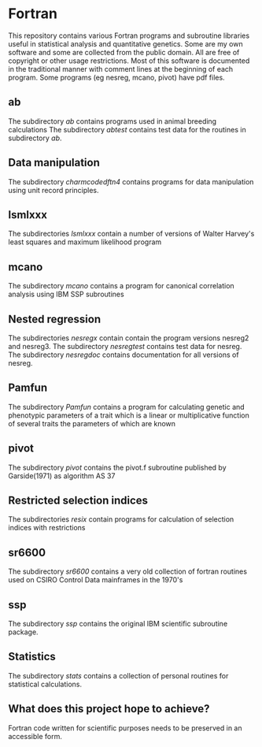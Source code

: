 # Fortran #
This repository contains various Fortran programs and subroutine libraries useful in statistical analysis and quantitative genetics. Some are my own software and some are collected from the public domain. All are free of copyright or other usage restrictions. Most of this software is documented in the traditional manner with comment lines at the beginning of each program. Some programs (eg nesreg, mcano, pivot) have pdf files.

## ab ##
The subdirectory _ab_ contains programs used in animal breeding calculations
The subdirectory _abtest_ contains test data for the routines in subdirectory _ab_.

## Data manipulation ##
The subdirectory _charmcodedftn4_ contains programs for data manipulation using unit record principles.

## lsmlxxx ##
The subdirectories _lsmlxxx_ contain a number of versions of Walter Harvey's least squares and maximum likelihood program

## mcano ##
The subdirectory _mcano_ contains a program for canonical correlation analysis using IBM SSP subroutines

## Nested regression ##
The subdirectories _nesregx_ contain contain the program versions nesreg2 and nesreg3. The subdirectory _nesregtest_ contains test data for nesreg. The subdirectory _nesregdoc_ contains documentation for all versions of nesreg.

## Pamfun ##
The subdirectory _Pamfun_ contains a program for calculating  genetic and phenotypic parameters of a trait which is a linear or multiplicative function of several traits the parameters of which are known

## pivot ##
The subdirectory _pivot_ contains the pivot.f subroutine published by Garside(1971) as algorithm AS 37

## Restricted selection indices  ##
The subdirectories _resix_ contain programs for calculation of selection indices with restrictions

## sr6600 ##
The subdirectory _sr6600_ contains  a very old collection of fortran routines used on CSIRO Control Data mainframes in the 1970's

## ssp ##
The subdirectory _ssp_ contains  the original IBM scientific subroutine package.

## Statistics ##
The subdirectory _stats_ contains a collection of personal routines for statistical calculations. 

## What does this project hope to achieve? ##
Fortran code written for scientific purposes needs to be preserved in an accessible form.

